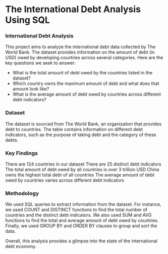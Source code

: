 # The International Debt Analysis Using SQL

### International Debt Analysis
This project aims to analyze the international debt data collected by The World Bank. The dataset provides information on the amount of debt (in USD) owed by developing countries across several categories. Here are the key questions we seek to answer:

- What is the total amount of debt owed by the countries listed in the dataset?
- Which country owns the maximum amount of debt and what does that amount look like?
- What is the average amount of debt owed by countries across different debt indicators?

### Dataset
The dataset is sourced from The World Bank, an organization that provides debt to countries. The table contains information on different debt indicators, such as the purpose of taking debt and the category of these debts.

### Key Findings
There are 124 countries in our dataset
There are 25 distinct debt indicators
The total amount of debt owed by all countries is over 3 trillion USD
China owns the highest total debt of all countries
The average amount of debt owed by countries varies across different debt indicators

### Methodology
We used SQL queries to extract information from the dataset. For instance, we used COUNT and DISTINCT functions to find the total number of countries and the distinct debt indicators. We also used SUM and AVG functions to find the total and average amount of debt owed by countries. Finally, we used GROUP BY and ORDER BY clauses to group and sort the data.

Overall, this analysis provides a glimpse into the state of the international debt economy.

